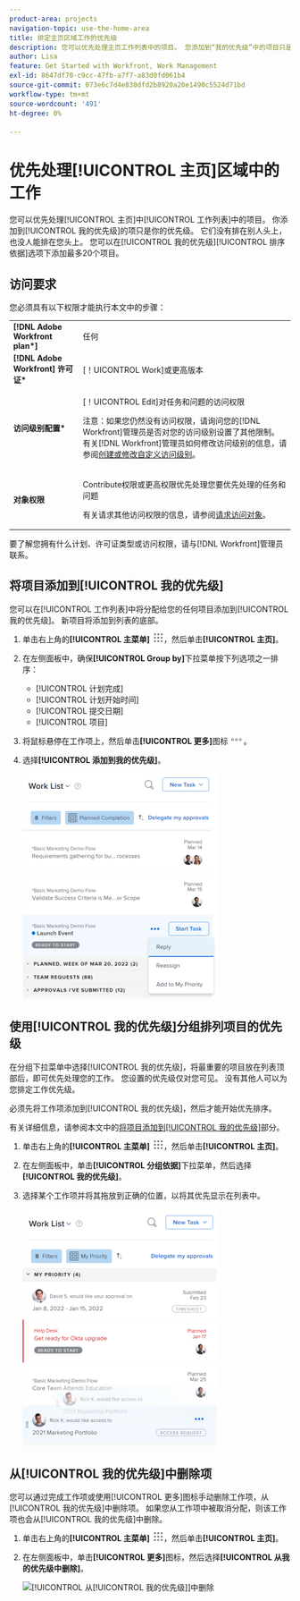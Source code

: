 ```yaml
---
product-area: projects
navigation-topic: use-the-home-area
title: 排定主页区域工作的优先级
description: 您可以优先处理主页工作列表中的项目。 您添加到“我的优先级”中的项目只是您的优先级。 它们没有排在别人头上，也没人能排在您头上。 您可以在[!UICONTROL 我的优先级排序依据]选项下添加最多20个项目。
author: Lisa
feature: Get Started with Workfront, Work Management
exl-id: 8647df70-c9cc-47fb-a7f7-a83d0fd061b4
source-git-commit: 073e6c7d4e830dfd2b8920a20e1490c5524d71bd
workflow-type: tm+mt
source-wordcount: '491'
ht-degree: 0%

---
```


# 优先处理[!UICONTROL 主页]区域中的工作

您可以优先处理[!UICONTROL 主页]中[!UICONTROL 工作列表]中的项目。 你添加到[!UICONTROL 我的优先级]的项只是你的优先级。 它们没有排在别人头上，也没人能排在您头上。 您可以在[!UICONTROL 我的优先级][!UICONTROL 排序依据]选项下添加最多20个项目。

## 访问要求

您必须具有以下权限才能执行本文中的步骤：

<table style="table-layout:auto"> 
 <col> 
 </col> 
 <col> 
 </col> 
 <tbody> 
  <tr> 
   <td role="rowheader"><strong>[!DNL Adobe Workfront plan*]</strong></td> 
   <td> <p>任何</p> </td> 
  </tr> 
  <tr> 
   <td role="rowheader"><strong>[!DNL Adobe Workfront] 许可证*</strong></td> 
   <td> <p>[！UICONTROL Work]或更高版本</p> </td> 
  </tr> 
  <tr> 
   <td role="rowheader"><strong>访问级别配置*</strong></td> 
   <td> <p>[！UICONTROL Edit]对任务和问题的访问权限</p> <p>注意：如果您仍然没有访问权限，请询问您的[!DNL Workfront]管理员是否对您的访问级别设置了其他限制。 有关[!DNL Workfront]管理员如何修改访问级别的信息，请参阅<a href="../../../administration-and-setup/add-users/configure-and-grant-access/create-modify-access-levels.md" class="MCXref xref">创建或修改自定义访问级别</a>。</p> </td> 
  </tr> 
  <tr> 
   <td role="rowheader"><strong>对象权限</strong></td> 
   <td> <p>Contribute权限或更高权限优先处理您要优先处理的任务和问题</p> <p>有关请求其他访问权限的信息，请参阅<a href="../../../workfront-basics/grant-and-request-access-to-objects/request-access.md" class="MCXref xref">请求访问对象</a>。</p> </td> 
  </tr> 
 </tbody> 
</table>

要了解您拥有什么计划、许可证类型或访问权限，请与[!DNL Workfront]管理员联系。

## 将项目添加到[!UICONTROL 我的优先级]

您可以在[!UICONTROL 工作列表]中将分配给您的任何项目添加到[!UICONTROL 我的优先级]。 新项目将添加到列表的底部。

1. 单击右上角的&#x200B;**[!UICONTROL 主菜单]** ![](assets/main-menu-icon.png)，然后单击&#x200B;**[!UICONTROL 主页]**。
1. 在左侧面板中，确保&#x200B;**[!UICONTROL Group by]**&#x200B;下拉菜单按下列选项之一排序：

   * [!UICONTROL 计划完成]
   * [!UICONTROL 计划开始时间]
   * [!UICONTROL 提交日期]
   * [!UICONTROL 项目]

1. 将鼠标悬停在工作项上，然后单击&#x200B;**[!UICONTROL 更多]**&#x200B;图标![](assets/more-icon.png)。

1. 选择&#x200B;**[!UICONTROL 添加到我的优先级]**。

   ![](assets/getting-started-my-priority-group-by-drop-down-nwe-350x405.png)

## 使用[!UICONTROL 我的优先级]分组排列项目的优先级

在分组下拉菜单中选择[!UICONTROL 我的优先级]，将最重要的项目放在列表顶部后，即可优先处理您的工作。 您设置的优先级仅对您可见。 没有其他人可以为您排定工作优先级。

必须先将工作项添加到[!UICONTROL 我的优先级]，然后才能开始优先排序。

有关详细信息，请参阅本文中的[将项目添加到[!UICONTROL 我的优先级]](#add-items-to-my-priority)部分。

1. 单击右上角的&#x200B;**[!UICONTROL 主菜单]** ![](assets/main-menu-icon.png)，然后单击&#x200B;**[!UICONTROL 主页]**。
1. 在左侧面板中，单击&#x200B;**[!UICONTROL 分组依据]**&#x200B;下拉菜单，然后选择&#x200B;**[!UICONTROL 我的优先级]**。

1. 选择某个工作项并将其拖放到正确的位置，以将其优先显示在列表中。

   ![](assets/drag-drop-my-priority-with-group-by-menu-nwe-350x426.png)

## 从[!UICONTROL 我的优先级]中删除项

您可以通过完成工作项或使用[!UICONTROL 更多]图标手动删除工作项，从[!UICONTROL 我的优先级]中删除项。 如果您从工作项中被取消分配，则该工作项也会从[!UICONTROL 我的优先级]中删除。

1. 单击右上角的&#x200B;**[!UICONTROL 主菜单]** ![](assets/main-menu-icon.png)，然后单击&#x200B;**[!UICONTROL 主页]**。
1. 在左侧面板中，单击&#x200B;**[!UICONTROL 更多]**&#x200B;图标，然后选择&#x200B;**[!UICONTROL 从我的优先级中删除]**。

   ![[!UICONTROL 从[!UICONTROL 我的优先级]]](assets/getting-started-remove-from-priority-nwe-350x395.png)中删除
